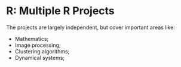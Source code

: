 # R: Multiple R Projects

The projects are largely independent, but cover important areas like:
- Mathematics;
- Image processing;
- Clustering algorithms;
- Dynamical systems;
